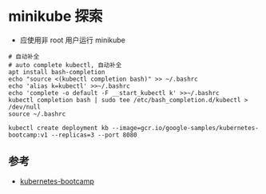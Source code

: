 # minikube 探索

- 应使用非 root 用户运行 minikube

```shell
# 自动补全
# auto complete kubectl, 自动补全
apt install bash-completion
echo "source <(kubectl completion bash)" >> ~/.bashrc
echo 'alias k=kubectl' >>~/.bashrc
echo 'complete -o default -F __start_kubectl k' >>~/.bashrc
kubectl completion bash | sudo tee /etc/bash_completion.d/kubectl > /dev/null
source ~/.bashrc

kubectl create deployment kb --image=gcr.io/google-samples/kubernetes-bootcamp:v1 --replicas=3 --port 8080
```

## 参考

- [kubernetes-bootcamp](https://kubernetesbootcamp.github.io/kubernetes-bootcamp/index.html)
